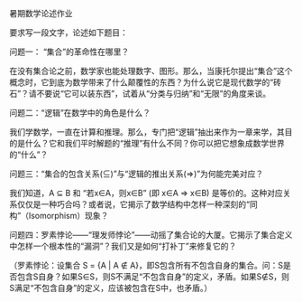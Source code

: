 暑期数学论述作业

要求写一段文字，论述如下题目：

问题一： “集合”的革命性在哪里？

在没有集合论之前，数学家也能处理数字、图形。那么，当康托尔提出“集合”这个概念时，它到底为数学带来了什么颠覆性的东西？为什么说它是现代数学的“砖石”？请不要说“它可以装东西”，试着从“分类与归纳”和“无限”的角度来谈。

问题二：“逻辑”在数学中的角色是什么？

我们学数学，一直在计算和推理。那么，专门把“逻辑”抽出来作为一章来学，其目的是什么？它和我们平时解题的“推理”有什么不同？你可以把它想象成数学世界的“什么”？

问题三：“集合的包含关系(⊆)”与“逻辑的推出关系(⇒)”为何能完美对应？

我们知道，A ⊆ B 和 “若x∈A，则x∈B” (即 x∈A ⇒ x∈B) 是等价的。这种对应关系仅仅是一种巧合吗？或者说，它揭示了数学结构中怎样一种深刻的“同构”（Isomorphism）现象？

问题四：罗素悖论——“理发师悖论”——动摇了集合论的大厦。它揭示了集合定义中怎样一个根本性的“漏洞”？我们又是如何“打补丁”来修复它的？

（罗素悖论：设集合 S = {A | A ∉ A}，即S包含所有不包含自身的集合。问：S是否包含S自身？如果S∈S，则S不满足“不包含自身”的定义，矛盾。如果S∉S，则S满足“不包含自身”的定义，应该被包含在S中，也矛盾。）
